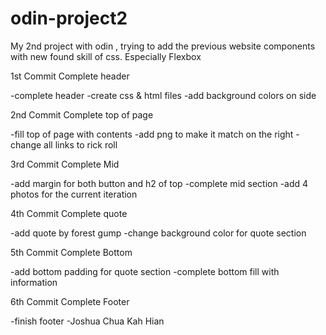 # odin-project2

My 2nd project with odin , trying to add the previous website components with new found skill of css. Especially Flexbox

1st Commit
Complete header

-complete header
-create css & html files
-add background colors on side

2nd Commit
Complete top of page

-fill top of page with contents
-add png to make it match on the right
-change all links to rick roll

3rd Commit
Complete Mid

-add margin for both button and h2 of top
-complete mid section
-add 4 photos for the current iteration

4th Commit
Complete quote

-add quote by forest gump
-change background color for quote section

5th Commit
Complete Bottom

-add bottom padding for quote section
-complete bottom fill with information

6th Commit
Complete Footer

-finish footer
-Joshua Chua Kah Hian